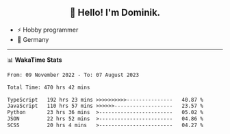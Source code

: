 <h2 align="center">👋 Hello! I'm Dominik.</h2>

- ⚡ Hobby programmer
- 📍 Germany

---
📊 **WakaTime Stats**
<!--START_SECTION:waka-->

```txt
From: 09 November 2022 - To: 07 August 2023

Total Time: 470 hrs 42 mins

TypeScript   192 hrs 23 mins >>>>>>>>>>---------------   40.87 %
JavaScript   110 hrs 57 mins >>>>>>-------------------   23.57 %
Python       23 hrs 36 mins  >------------------------   05.02 %
JSON         22 hrs 52 mins  >------------------------   04.86 %
SCSS         20 hrs 4 mins   >------------------------   04.27 %
```

<!--END_SECTION:waka-->
